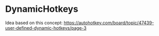# DynamicHotkeys

Idea based on this concept: https://autohotkey.com/board/topic/47439-user-defined-dynamic-hotkeys/page-3
